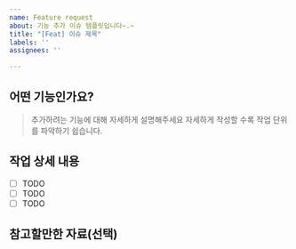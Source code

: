 ```yaml
---
name: Feature request
about: 기능 추가 이슈 템플릿입니다~.~
title: "[Feat] 이슈 제목"
labels: ''
assignees: ''

---
```


## 어떤 기능인가요?

> 추가하려는 기능에 대해 자세하게 설명해주세요
자세하게 작성할 수록 작업 단위를 파악하기 쉽습니다.

## 작업 상세 내용

- [ ] TODO
- [ ] TODO
- [ ] TODO

## 참고할만한 자료(선택)
